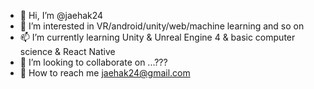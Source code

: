 - 👋 Hi, I’m @jaehak24
- 👀 I’m interested in VR/android/unity/web/machine learning and so on
- 📫 I’m currently learning Unity & Unreal Engine 4 & basic computer science & React Native
- 💞️ I’m looking to collaborate on ...???
- 🌱 How to reach me jaehak24@gmail.com

<!---
jaehak24/jaehak24 is a ✨ special ✨ repository because its `README.md` (this file) appears on your GitHub profile.
You can click the Preview link to take a look at your changes.
--->
